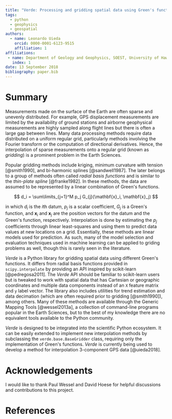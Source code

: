 ```yaml
---
title: "Verde: Processing and gridding spatial data using Green's functions"
tags:
  - python
  - geophysics
  - geospatial
authors:
  - name: Leonardo Uieda
    orcid: 0000-0001-6123-9515
    affiliation: 1
affiliations:
 - name: Department of Geology and Geophysics, SOEST, University of Hawai'i at Mānoa, Honolulu, Hawaii, USA
   index: 1
date: 13 September 2018
bibliography: paper.bib
---
```


# Summary

Measurements made on the surface of the Earth are often sparse and unevenly distributed.
For example, GPS displacement measurements are limited by the availability of ground
stations and airborne geophysical measurements are highly sampled along flight lines but
there is often a large gap between lines.
Many data processing methods require data distributed on a uniform regular grid,
particularly methods involving the Fourier transform or the computation of directional
derivatives.
Hence, the interpolation of sparse measurements onto a regular grid (known as
*gridding*) is a prominent problem in the Earth Sciences.

Popular gridding methods include kriging, minimum curvature with tension [@smith1990],
and bi-harmonic splines [@sandwell1987].
The later belongs to a group of methods often called *radial basis functions*  and is
similar to the *thin-plate spline* [@franke1982].
In these methods, the data are assumed to be represented by a linear combination of
Green's functions.

$$ d_i = \sum\limits_{j=1}^M p_j G_{j}(\mathbf{x}_i, \mathbf{x}_j) $$

in which $d_i$ is the $i$th datum, $p_j$ is a scalar coefficient, $G_{j}$ is a Green's
function, and $\mathbf{x}_i$ and $\mathbf{x}_j$ are the position vectors for the datum
and the Green's function, respectively.
Interpolation is done by estimating the $p_j$ coefficients through linear least-squares
and using them to predict data values at new locations on a grid.
Essentially, these methods are linear models used for prediction.
As such, many of the model selection and evaluation techniques used in machine learning
can be applied to griding problems as well, though this is rarely seen in the
literature.

*Verde* is a Python library for gridding spatial data using different Green's functions.
It differs from radial basis functions provided in `scipy.interpolate` by providing an
API inspired by scikit-learn [@pedregosa2011]. The *Verde* API should be familiar to
scikit-learn users but is tweaked to work with spatial data that has Cartesian or
geographic coordinates and multiple data components instead of an `X`
feature matrix and `y` label vector.
The library also includes utilities for trend estimation and data decimation (which are
often required prior to gridding [@smith1990]), among others.
Many of these methods are available through the Generic Mapping Tools [@wessel2013a], a
collection of command-line programs popular in the Earth Sciences, but to the best of my
knowledge there are no equivalent tools available to the Python community.

*Verde* is designed to be integrated into the scientific Python ecosystem.
It can be easily extended to implement new interpolation methods by subclassing
the `verde.base.BaseGridder` class, requiring only the implementation of Green's
functions.
*Verde* is currently being used to develop a method for interpolation 3-component GPS
data [@uieda2018].

# Acknowledgements

I would like to thank Paul Wessel and David Hoese for helpful discussions and
contributions to this project.

# References
